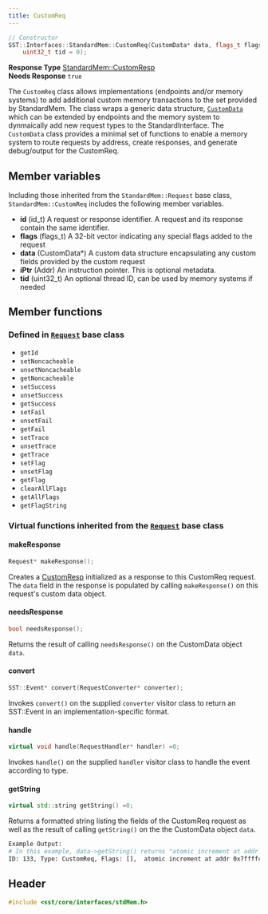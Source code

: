 ```yaml
---
title: CustomReq
---
```


```cpp
// Constructor
SST::Interfaces::StandardMem::CustomReq(CustomData* data, flags_t flags = 0, Addr iPtr = 0, 
    uint32_t tid = 0);
```
**Response Type** [StandardMem::CustomResp](customresp)  &nbsp;  
**Needs Response** `true`

The `CustomReq` class allows implementations (endpoints and/or memory systems) to add additional custom memory transactions to the set provided by StandardMem. The class wraps a generic data structure, [`CustomData`](customdata) which can be extended by endpoints and the memory system to dynmaically add new request types to the StandardInterface. The `CustomData` class provides a minimal set of functions to enable a memory system to route requests by address, create responses, and generate debug/output for the CustomReq. 

## Member variables
Including those inherited from the `StandardMem::Request` base class, `StandardMem::CustomReq` includes the following member variables.
* **id** (id_t) A request or response identifier. A request and its response contain the same identifier.
* **flags** (flags_t) A 32-bit vector indicating any special flags added to the request
* **data** (CustomData*) A custom data structure encapsulating any custom fields provided by the custom request
* **iPtr** (Addr) An instruction pointer. This is optional metadata.
* **tid** (uint32_t) An optional thread ID, can be used by memory systems if needed

## Member functions
### Defined in [`Request`](class) base class
* `getId`
* `setNoncacheable`
* `unsetNoncacheable`
* `getNoncacheable`
* `setSuccess`
* `unsetSuccess`
* `getSuccess`
* `setFail`
* `unsetFail`
* `getFail`
* `setTrace`
* `unsetTrace`
* `getTrace`
* `setFlag`
* `unsetFlag`
* `getFlag`
* `clearAllFlags`
* `getAllFlags`
* `getFlagString`

### Virtual functions inherited from the [`Request`](class) base class
#### makeResponse
```cpp
Request* makeResponse();
```
Creates a [CustomResp](customresp) initialized as a response to this CustomReq request. The `data` field in the response is populated by calling `makeResponse()` on this request's custom data object.

#### needsResponse
```cpp
bool needsResponse();
```
Returns the result of calling `needsResponse()` on the CustomData object `data`.

#### convert
```cpp
SST::Event* convert(RequestConverter* converter);
```
Invokes `convert()` on the supplied `converter` visitor class to return an SST::Event in an implementation-specific format.

#### handle
```cpp
virtual void handle(RequestHandler* handler) =0;
```
Invokes `handle()` on the supplied `handler` visitor class to handle the event according to type.


#### getString
```cpp
virtual std::string getString() =0;
```
Returns a formatted string listing the fields of the CustomReq request as well as the result of calling `getString()` on the the CustomData object `data`.
```sh
Example Output:
# In this example, data->getString() returns "atomic increment at addr 0x7ffffcf0"
ID: 133, Type: CustomReq, Flags: [],  atomic increment at addr 0x7ffffcf0, InstPtr: 0x0, ThreadID: 0
```


## Header
```cpp
#include <sst/core/interfaces/stdMem.h>
```
